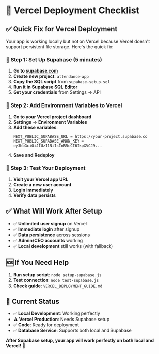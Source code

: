 # 🚀 Vercel Deployment Checklist

## ✅ Quick Fix for Vercel Deployment

Your app is working locally but not on Vercel because Vercel doesn't support persistent file storage. Here's the quick fix:

### 🔧 **Step 1: Set Up Supabase (5 minutes)**

1. **Go to [supabase.com](https://supabase.com)**
2. **Create new project**: `attendance-app`
3. **Copy the SQL script** from `supabase-setup.sql`
4. **Run it in Supabase SQL Editor**
5. **Get your credentials** from Settings → API

### 🔧 **Step 2: Add Environment Variables to Vercel**

1. **Go to your Vercel project dashboard**
2. **Settings** → **Environment Variables**
3. **Add these variables**:
   ```
   NEXT_PUBLIC_SUPABASE_URL = https://your-project.supabase.co
   NEXT_PUBLIC_SUPABASE_ANON_KEY = eyJhbGciOiJIUzI1NiIsInR5cCI6IkpXVCJ9...
   ```
4. **Save and Redeploy**

### 🔧 **Step 3: Test Your Deployment**

1. **Visit your Vercel app URL**
2. **Create a new user account**
3. **Login immediately**
4. **Verify data persists**

## ✅ **What Will Work After Setup**

- ✅ **Unlimited user signup** on Vercel
- ✅ **Immediate login** after signup
- ✅ **Data persistence** across sessions
- ✅ **Admin/CEO accounts** working
- ✅ **Local development** still works (with fallback)

## 🆘 **If You Need Help**

1. **Run setup script**: `node setup-supabase.js`
2. **Test connection**: `node test-supabase.js`
3. **Check guide**: `VERCEL_DEPLOYMENT_GUIDE.md`

## 🎯 **Current Status**

- ✅ **Local Development**: Working perfectly
- ⚠️ **Vercel Production**: Needs Supabase setup
- ✅ **Code**: Ready for deployment
- ✅ **Database Service**: Supports both local and Supabase

**After Supabase setup, your app will work perfectly on both local and Vercel!** 🚀

